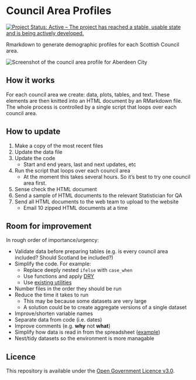 Council Area Profiles
================

[![Project Status: Active – The project has reached a stable, usable
state and is being actively
developed.](https://www.repostatus.org/badges/latest/active.svg)](https://www.repostatus.org/#active)

Rmarkdown to generate demographic profiles for each Scottish Council
area.

![Screenshot of the council area profile for Aberdeen
City](https://github.com/DataScienceScotland/council_area_profiles/blob/master/screenshot.png)

## How it works

For each council area we create: data, plots, tables, and text. These
elements are then knitted into an HTML document by an RMarkdown file.
The whole process is controlled by a single script that loops over each
council area.

## How to update

1.  Make a copy of the most recent files
2.  Update the data file
3.  Update the code
      - Start and end years, last and next updates, etc
4.  Run the script that loops over each council area
      - At the moment this takes several hours. So it’s best to try one
        council area first.
5.  Sense check the HTML document
6.  Send a sample of HTML documents to the relevant Statistician for QA
7.  Send all HTML documents to the web team to upload to the website
      - Email 10 zipped HTML documents at a time

## Room for improvement

In rough order of importance/urgency:

  - Validate data before preparing tables (e.g. is every council area
    included? Should Scotland be included?)
  - Simplify the code. For example:
      - Replace deeply nested `ifelse` with `case_when`
      - Use functions and apply
        [DRY](https://en.wikipedia.org/wiki/Don%27t_repeat_yourself)
      - Use [existing
        utilities](https://scales.r-lib.org/reference/label_ordinal.html)
  - Number files in the order they should be run
  - Reduce the time it takes to run
      - This may be because some datasets are very large
      - A solution could be to create aggregate versions of a single
        dataset
  - Improve/shorten variable names
  - Separate data from code (i.e. dates)
  - Improve comments (e.g. **why** not **what**)
  - Simplify how data is read in from the spreadsheet
    ([example](https://readxl.tidyverse.org/articles/articles/readxl-workflows.html#iterate-over-multiple-worksheets-in*%20-a-workbook))
  - Nest/tidy datasets so the environment is more managable

## Licence

This repository is available under the [Open Government Licence
v3.0](https://www.nationalarchives.gov.uk/doc/open-government-licence/version/3/).
